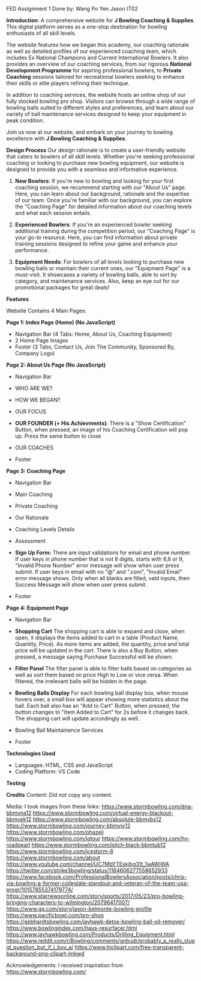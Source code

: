 FED Assignment 1
Done by: Wang Po Yen Jason IT02

**Introduction**: A comprehensive website for **J Bowling Coaching & Supplies**. This digital platform serves as a one-stop destination for bowling enthusiasts of all skill levels.

The website features how we began this academy, our coaching rationale as well as detailed profiles of our experienced coaching team, which includes Ex National Champions and Current International Bowlers. It also provides an overview of our coaching services, from our rigorous **National Development Programme** for aspiring professional bowlers, to **Private Coaching** sessions tailored for recreational bowlers seeking to enhance their skills or elite players refining their technique.

In addition to coaching services, the website hosts an online shop of our fully stocked bowling pro shop. Visitors can browse through a wide range of bowling balls suited to different styles and preferences, and learn about our variety of ball maintenance services designed to keep your equipment in peak condition.

Join us now at our website, and embark on your journey to bowling excellence with **J Bowling Coaching & Supplies**.


**Design Process**
Our design rationale is to create a user-friendly website that caters to bowlers of all skill levels. Whether you're seeking professional coaching or looking to purchase new bowling equipment, our website is designed to provide you with a seamless and informative experience.

1. **New Bowlers**: If you're new to bowling and looking for your first coaching session, we recommend starting with our "About Us" page. Here, you can learn about our background, rationale and the expertise of our team. Once you're familiar with our background, you can explore the "Coaching Page" for detailed information about our coaching levels and what each session entails.

2. **Experienced Bowlers**: If you're an experienced bowler seeking additional training during the competition period, our "Coaching Page" is your go-to resource. Here, you can find information about private training sessions designed to refine your game and enhance your performance.

3. **Equipment Needs**: For bowlers of all levels looking to purchase new bowling balls or maintain their current ones, our "Equipment Page" is a must-visit. It showcases a variety of bowling balls, able to sort by category, and maintenance services. Also, keep an eye out for our promotional packages for great deals!


**Features**

Website Contains 4 Main Pages:

**Page 1: Index Page (Home) (No JavaScript)**
- Navigation Bar (4 Tabs: Home, About Us, Coaching Equipment)
- 2 Home Page Images
- Footer (3 Tabs, Contact Us, Join The Community, Sponsored By, Company Logo)

**Page 2: About Us Page (No JavaScript)**
- Navigation Bar
- WHO ARE WE?
- HOW WE BEGAN?
- OUR FOCUS
- **OUR FOUNDER (+ His Achievments)**: There is a "Show Certification" Button, when pressed, an image of his Coaching Certification will pop up. Press the same button to close

- OUR COACHES
- Footer

**Page 3: Coaching Page**
- Navigation Bar
- Main Coaching 
- Private Coaching
- Our Rationale
- Coaching Levels Details
- Assessment

- **Sign Up Form:** There are input validations for email and phone number. If user keys in phone number that is not 8 digits, starts with 6,8 or 9, "Invalid Phone Number" error message will show when user press submit. If user keys in email with no "@" and ".com", "Invalid Email" error message shows. Only when all blanks are filled, vald inputs, then Success Message will show when user press submit.

- Footer

**Page 4: Equipment Page**
- Navigation Bar

- **Shopping Cart** The shopping cart is able to expand and close, when open, it displays the items added to cart in a table (Product Name, Quantity, Price). As more items are added, the quantity, price and total price will be updated in the cart. There is also a Buy Button, when pressed, a message saying Purchase Successful will be shown.

- **Filter Panel** The filter panel is able to filter balls based on categories as well as sort them based on price High to Low or vice versa. When filtered, the irrelevant balls will be hidden in the page.

- **Bowling Balls Display** For each bowling ball display box, when mouse hovers over, a small box will appear showing more statistics about the ball. Each ball also has an "Add to Cart" Button, when pressed, the button changes to "Item Added to Cart" for 2s before it changes back. The shopping cart will update accordingly as well.

- Bowling Ball Maintainence Services

- Footer


**Technologies Used**
- Languages: HTML, CSS and JavaScript
- Coding Platform: VS Code


**Testing**


**Credits**
Content:
Did not copy any content.

Media:
I took images from these links:
https://www.stormbowling.com/dna-bbmvna12
https://www.stormbowling.com/virtual-energy-blackout-bbmvek12
https://www.stormbowling.com/absolute-bbmvbs12
https://www.stormbowling.com/journey-bbmvjy12
https://www.stormbowling.com/phazeii
https://www.stormbowling.com/iqtour
https://www.stormbowling.com/hy-roadpearl
https://www.stormbowling.com/pitch-black-bbmtub12
https://www.stormbowling.com/icestorm-8
https://www.stormbowling.com/about
https://www.youtube.com/channel/UC7MbYTEskjbg31t_1wAWjWA
https://twitter.com/strike3bowling/status/1184606277558652933
https://www.facebook.com/ProfessionalBowlersAssociation/posts/chris-via-bowling-a-former-collegiate-standout-and-veteran-of-the-team-usa-progr/10157855374179774/
https://www.starnewsonline.com/story/sports/2017/05/23/pro-bowling-bringing-characters-to-wilmington/20796417007/
https://www.gq.com/story/jason-belmonte-bowling-profile
https://www.pacificbowl.com/pro-shop
https://gebhardtsbowling.com/jayhawk-detox-bowling-ball-oil-remover/
https://www.bowlingindex.com/haus-resurfacer.html
https://www.jayhawkbowling.com/Products/Drilling_Equipment.html
https://www.reddit.com/r/Bowling/comments/gnbudr/probably_a_really_stupid_question_but_if_i_buy_a/
https://www.hiclipart.com/free-transparent-background-png-clipart-jmkwd



Acknowledgements:
I received inspiration from https://www.stormbowling.com/

